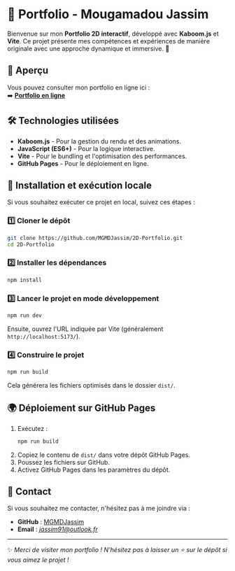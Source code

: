 # 🎨 Portfolio - Mougamadou Jassim

Bienvenue sur mon **Portfolio 2D interactif**, développé avec **Kaboom.js** et **Vite**. Ce projet présente mes compétences et expériences de manière originale avec une approche dynamique et immersive. 🚀

## 📌 Aperçu
Vous pouvez consulter mon portfolio en ligne ici :  
➡️ **[Portfolio en ligne](https://mgmdjassim.github.io/portfolio-2d/)**

## 🛠️ Technologies utilisées
- **Kaboom.js** - Pour la gestion du rendu et des animations.
- **JavaScript (ES6+)** - Pour la logique interactive.
- **Vite** - Pour le bundling et l'optimisation des performances.
- **GitHub Pages** - Pour le déploiement en ligne.

## 🚀 Installation et exécution locale
Si vous souhaitez exécuter ce projet en local, suivez ces étapes :

### 1️⃣ Cloner le dépôt
```bash
git clone https://github.com/MGMDJassim/2D-Portfolio.git
cd 2D-Portfolio
```

### 2️⃣ Installer les dépendances
```bash
npm install
```

### 3️⃣ Lancer le projet en mode développement
```bash
npm run dev
```
Ensuite, ouvrez l'URL indiquée par Vite (généralement `http://localhost:5173/`).

### 4️⃣ Construire le projet
```bash
npm run build
```
Cela générera les fichiers optimisés dans le dossier `dist/`.

## 🌍 Déploiement sur GitHub Pages
1. Exécutez :
   ```bash
   npm run build
   ```
2. Copiez le contenu de `dist/` dans votre dépôt GitHub Pages.
3. Poussez les fichiers sur GitHub.
4. Activez GitHub Pages dans les paramètres du dépôt.

## 📧 Contact
Si vous souhaitez me contacter, n'hésitez pas à me joindre via :
- **GitHub** : [MGMDJassim](https://github.com/MGMDJassim)
- **Email** : *jassim91@outlook.fr*

---
✨ *Merci de visiter mon portfolio ! N'hésitez pas à laisser un ⭐ sur le dépôt si vous aimez le projet !*

